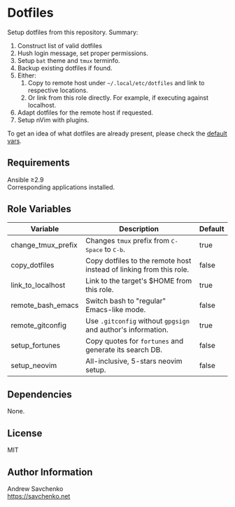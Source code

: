 Dotfiles
=========
Setup dotfiles from this repository. Summary:
1. Construct list of valid dotfiles
1. Hush login message, set proper permissions.
1. Setup `bat` theme and `tmux` terminfo.
1. Backup existing dotfiles if found.
1. Either:
    1. Copy to remote host under `~/.local/etc/dotfiles` and link to respective locations.
    2. Or link from this role directly. For example, if executing against localhost.
1. Adapt dotfiles for the remote host if requested.
1. Setup nVim with plugins.

To get an idea of what dotfiles are already present, please check the [default vars](https://github.com/savchenko/debian/blob/bullseye/roles/dotfiles/vars/main.yml).

Requirements
------------
Ansible ≥2.9  
Corresponding applications installed.

Role Variables
--------------

| Variable           | Description                                                         | Default |
|--------------------|---------------------------------------------------------------------|---------|
| change_tmux_prefix | Changes `tmux` prefix from <kbd>C-Space</kbd> to <kbd>C-b</kbd>.    | true    |
| copy_dotfiles      | Copy dotfiles to the remote host instead of linking from this role. | false   |
| link_to_localhost  | Link to the target's $HOME from this role.                          | true    |
| remote_bash_emacs  | Switch bash to "regular" Emacs-like mode.                           | false   |
| remote_gitconfig   | Use `.gitconfig` without `gpgsign` and author's information.        | true    |
| setup_fortunes     | Copy quotes for `fortunes` and generate its search DB.              | false   |
| setup_neovim       | All-inclusive, 5-stars neovim setup.                                | false   |
 
Dependencies
------------
None.

License
-------
MIT

Author Information
------------------
Andrew Savchenko  
https://savchenko.net
